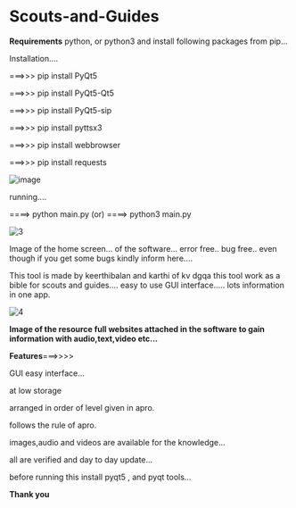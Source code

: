 # Scouts-and-Guides

**Requirements**
python, or python3
and install following packages from pip...

Installation....

===>>> pip install PyQt5

===>>> pip install PyQt5-Qt5

===>>> pip install PyQt5-sip

===>>> pip install pyttsx3

===>>> pip install webbrowser

===>>> pip install requests

![image](https://github.com/keerthiherer/Scouts-and-Guides/assets/136905413/668c9317-3815-4caa-8351-b94a65e41eea)


running....

====> python main.py
     (or)
====> python3 main.py

![3](https://github.com/keerthiherer/Scouts-and-Guides/assets/136905413/6f316942-cc8e-454d-9a47-23ae688fd080)

Image of the home screen... of the software...
error free.. bug free.. even though if you get some bugs kindly inform here....

This tool is made by keerthibalan and karthi of kv dgqa
this tool work as a bible for scouts and guides....
easy to use GUI interface..... lots information in one app. 

![4](https://github.com/keerthiherer/Scouts-and-Guides/assets/136905413/2b23afa3-f67c-4a55-9572-6bac185cc08e)


**Image of the resource full websites attached in the software to gain information with audio,text,video etc...**





**Features**===>>>>

GUI easy interface...

at low storage 

arranged in order of level given in apro.

follows the rule of apro.

images,audio and videos are available for the knowledge...

all are verified and day to day update...

before running this install pyqt5 , and pyqt tools...

**Thank you**
